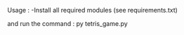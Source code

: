 Usage :
-Install all required modules (see requirements.txt)

and run the command : py tetris_game.py
